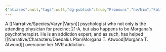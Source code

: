 ```yaml
---
{"aliases":null,"tags":null,"dg-publish":true,"Pronouns":"he/him","Full Name":"Winthé Pentile","Role":"Dreamer","Species":"Varyn","Gender":"Genderfluid","permalink":"/narrative/characters/daedalus-plan/dr-winthe-pentile/","dgPassFrontmatter":true}
---
```


A [[Narrative/Species/Varyn\|Varyn]] psychologist who not only is the attending physician for precinct 21-A, but also happens to be Morgana's psychotherapist. He is an addiction expert, and as such, has helped [[Narrative/Characters/Daedalus Plan/Morgana T. Atwood\|Morgana T. Atwood]] overcome her NVR addiction.